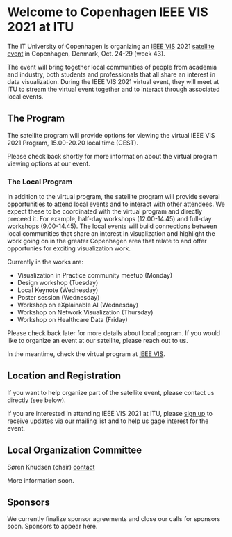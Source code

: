 # Welcome to Copenhagen IEEE VIS 2021 at ITU

The IT University of Copenhagen is organizing an [IEEE VIS](http://ieeevis.org/) 2021 [satellite event](http://ieeevis.org/year/2021/info/call-participation/satellite) in Copenhagen, Denmark, Oct. 24-29 (week 43).

The event will bring together local communities of people from academia and industry, both students and professionals that all share an interest in data visualization. During the IEEE VIS 2021 virtual event, they will meet at ITU to stream the virtual event together and to interact through associated local events.

## The Program

The satellite program will provide options for viewing the virtual IEEE VIS 2021 Program, 15.00-20.20 local time (CEST). 

Please check back shortly for more information about the virtual program viewing options at our event.

### The Local Program

In addition to the virtual program, the satellite program will provide several opportunities to attend local events and to interact with other attendees. We expect these to be coordinated with the virtual program and directly preceed it. For example, half-day workshops (12.00-14.45) and full-day workshops (9.00-14.45). The local events will build connections between local communities that share an interest in visualization and highlight the work going on in the greater Copenhagen area that relate to and offer opportunies for exciting visualization work.

Currently in the works are:
* Visualization in Practice community meetup (Monday)
* Design workshop (Tuesday)
* Local Keynote (Wednesday)
* Poster session (Wednesday)
* Workshop on eXplainable AI (Wednesday)
* Workshop on Network Visualization (Thursday)
* Workshop on Healthcare Data  (Friday)

Please check back later for more details about local program. If you would like to organize an event at our satellite, please reach out to us. 

In the meantime, check the virtual program at [IEEE VIS](http://ieeevis.org/).

## Location and Registration

If you want to help organize part of the satellite event, please contact us directly (see below).

If you are interested in attending IEEE VIS 2021 at ITU, please [sign up](https://forms.office.com/r/vq2L0ax4YK) to receive updates via our mailing list and to help us gage interest for the event.

## Local Organization Committee
Søren Knudsen (chair) [contact](https://pure.itu.dk/portal/en/persons/soeren-knudsen(2575c800-642d-4984-9c56-41601cf07a26).html)

More information soon.

## Sponsors
We currently finalize sponsor agreements and close our calls for sponsors soon. Sponsors to appear here. 
